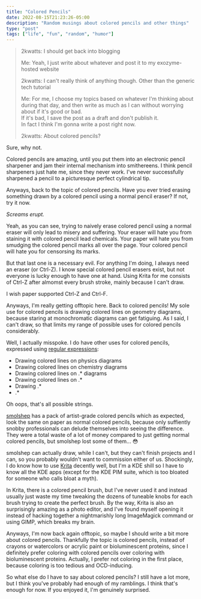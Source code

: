 ```yaml
---
title: "Colored Pencils"
date: 2022-08-15T21:23:26-05:00
description: "Random musings about colored pencils and other things"
type: "post"
tags: ["life", "fun", "random", "humor"]
---
```



> 2kwatts: I should get back into blogging
> 
> Me: Yeah, I just write about whatever and post it to my exozyme-hosted website
> 
> 2kwatts: I can't really think of anything though. Other than the generic tech tutorial
> 
> Me: For me, I choose my topics based on whatever I'm thinking about during that day, and then write as much as I can without worrying about if it's good or bad.\
> If it's bad, I save the post as a draft and don't publish it.\
> In fact I think I'm gonna write a post right now.
> 
> 2kwatts: About colored pencils?

Sure, why not.

Colored pencils are amazing, until you put them into an electronic pencil sharpener and jam their internal mechanism into smithereens. I think pencil sharpeners just hate me, since they never work. I've never successfully sharpened a pencil to a picturesque perfect cylindrical tip.

Anyways, back to the topic of colored pencils. Have you ever tried erasing something drawn by a colored pencil using a normal pencil eraser? If not, try it now.

*Screams erupt.*

Yeah, as you can see, trying to naively erase colored pencil using a normal eraser will only lead to misery and suffering. Your eraser will hate you from staining it with colored pencil lead chemicals. Your paper will hate you from smudging the colored pencil marks all over the page. Your colored pencil will hate you for censorsing its marks.

But that last one is a necessary evil. For anything I'm doing, I always need an eraser (or Ctrl-Z). I know special colored pencil erasers exist, but not everyone is lucky enough to have one at hand. Using Krita for me consists of Ctrl-Z after almomst every brush stroke, mainly because I can't draw.

I wish paper supported Ctrl-Z and Ctrl-F.

Anyways, I'm really getting offtopic here. Back to colored pencils! My sole use for colored pencils is drawing colored lines on geometry diagrams, because staring at monochromatic diagrams can get fatiguing. As I said, I can't draw, so that limits my range of possible uses for colored pencils considerably.

Well, I actually misspoke. I do have other uses for colored pencils, expressed using [regular expressions](https://xkcd.com/208/https://xkcd.com/208/):
- Drawing colored lines on physics diagrams
- Drawing colored lines on chemistry diagrams
- Drawing colored lines on .* diagrams
- Drawing colored lines on .*
- Drawing .*
- .*

Oh oops, that's all possible strings.

[smolshep](https://social.exozy.me/@smolshep) has a pack of artist-grade colored pencils which as expected, look the same on paper as normal colored pencils, because only suffiently snobby professionals can delude themselves into seeing the difference. They were a total waste of a lot of money compared to just getting normal colored pencils, but smolshep lost some of them... 😳

smolshep can actually draw, while I can't, but they can't finish projects and I can, so you probably wouldn't want to commission either of us. Shockingly, I do know how to use [Krita](http://krita.org/) decently well, but I'm a KDE shill so I have to know all the KDE apps (except for the KDE PIM suite, which is too bloated for someone who calls bloat a myth).

In Krita, there is a colored pencil brush, but I've never used it and instead usually just waste my time tweaking the dozens of tuneable knobs for each brush trying to create the perfect brush. By the way, Krita is also an surprisingly amazing as a photo editor, and I've found myself opening it instead of hacking together a nightmarishly long ImageMagick command or using GIMP, which breaks my brain.

Anyways, I'm now back again offtopic, so maybe I should write a bit more about colored pencils. Thankfully the topic is colored pencils, instead of crayons or watercolors or acrylic paint or bioluminescent proteins, since I definitely prefer coloring with colored pencils over coloring with bioluminescent proteins. Actually, I prefer not coloring in the first place, because coloring is too tedious and OCD-inducing.

So what else do I have to say about colored pencils? I still have a lot more, but I think you've probably had enough of my ramblings. I think that's enough for now. If you enjoyed it, I'm genuinely surprised.
